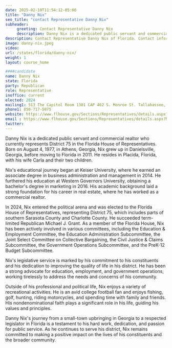 ```yaml
---
date: 2025-02-10T11:54:12-05:00
title: "Danny Nix"
seo_title: "contact Representative Danny Nix"
subheader:
     greeting: Contact Representative Danny Nix
     description: Danny Nix is a dedicated public servant and commercial realtor who currently represents District 75 in the Florida House of Representatives. He assumed office on November 5, 2024. His current term ends on November 3, 2026.
description: Contact Representative Danny Nix of Florida. Contact information for Danny Nix includes email address, phone number, and mailing address.
image: danny-nix.jpeg
video:
url: /states/florida/danny-nix/
weight: 1
layout: course_home

####candidate
name: Danny Nix
state: Florida
party: Republican
role: Representative
inoffice: current
elected: 2024
mailing1: 513 The Capitol Room 1301 CAP 402 S. Monroe St. Tallahassee, FL 32399-1300
phone1: 850-717-5075
website: https://www.flhouse.gov/Sections/Representatives/details.aspx?MemberId=4921&LegislativeTermId=91/
email : https://www.flhouse.gov/Sections/Representatives/details.aspx?MemberId=4921&LegislativeTermId=91/
twitter: 
---
```

Danny Nix is a dedicated public servant and commercial realtor who currently represents District 75 in the Florida House of Representatives. Born on August 4, 1977, in Athens, Georgia, Nix grew up in Danielsville, Georgia, before moving to Florida in 2011. He resides in Placida, Florida, with his wife Carla and their two children.

Nix's educational journey began at Keiser University, where he earned an associate degree in business administration and management in 2014. He furthered his education at Western Governors University, obtaining a bachelor's degree in marketing in 2016. His academic background laid a strong foundation for his career in real estate, where he has worked as a commercial realtor.

In 2024, Nix entered the political arena and was elected to the Florida House of Representatives, representing District 75, which includes parts of southern Sarasota County and Charlotte County. He succeeded term-limited Republican Michael J. Grant. As a member of the Florida House, Nix has been actively involved in various committees, including the Education & Employment Committee, the Education Administration Subcommittee, the Joint Select Committee on Collective Bargaining, the Civil Justice & Claims Subcommittee, the Government Operations Subcommittee, and the PreK-12 Budget Subcommittee.

Nix's legislative service is marked by his commitment to his constituents and his dedication to improving the quality of life in his district. He has been a strong advocate for education, employment, and government operations, working tirelessly to address the needs and concerns of his community.

Outside of his professional and political life, Nix enjoys a variety of recreational activities. He is an avid college football fan and enjoys fishing, golf, hunting, riding motorcycles, and spending time with family and friends. His nondenominational faith plays a significant role in his life, guiding his values and principles.

Danny Nix's journey from a small-town upbringing in Georgia to a respected legislator in Florida is a testament to his hard work, dedication, and passion for public service. As he continues to serve his district, Nix remains committed to making a positive impact on the lives of his constituents and the broader community.
